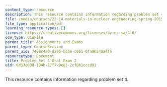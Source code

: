 ```yaml
---
content_type: resource
description: This resource contains information regarding problem set 4.
file: /media/courses/22-14-materials-in-nuclear-engineering-spring-2015/6d53e80d194b27f79e832cf0b1cccd81_MIT22_14S15_PS4-Oral_2.pdf
file_type: application/pdf
learning_resource_types: []
license: https://creativecommons.org/licenses/by-nc-sa/4.0/
ocw_type: OCWFile
parent_title: Assignments and Exams
parent_type: CourseSection
parent_uid: 7408c4a0-d2eb-bd3e-c661-0fa9b540a4f6
resourcetype: Document
title: Problem Set 4 Oral Exam 2
uid: 6d53e80d-194b-27f7-9e83-2cf0b1cccd81
---
```

This resource contains information regarding problem set 4.